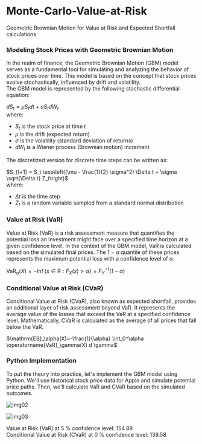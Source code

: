 # Monte-Carlo-Value-at-Risk
Geometric Brownian Motion for Value at Risk and Expected Shortfall calculations
<h3>Modeling Stock Prices with Geometric Brownian Motion</h3>

In the realm of finance, the Geometric Brownian Motion (GBM) model serves as a fundamental tool for simulating and 
analyzing the behavior of stock prices over time. This model is based on the concept that stock prices evolve stochastically, 
influenced by drift and volatility.
<br>
The GBM model is represented by the following stochastic differential equation:

$dS_t = \mu S_t dt + \sigma S_t dW_t$
<br>
where:<br>
- $S_t$ is the stock price at time $t$<br>
- $\mu$ is the drift (expected return)<br>
- $\sigma$ is the volatility (standard deviation of returns)<br>
- $dW_t$ is a Wiener process (Brownian motion) increment<br>

The discretized version for discrete time steps can be written as:

$S_{t+1} = S_t \exp\left((\mu - \frac{1}{2} \sigma^2) \Delta t + \sigma \sqrt{\Delta t} Z_t\right)$
<br>
where:<br>
- $\Delta t$ is the time step<br>
- $Z_t$ is a random variable sampled from a standard normal distribution<br>

<h3>Value at Risk (VaR)</h3>

Value at Risk (VaR) is a risk assessment measure that quantifies the potential loss an investment might face over a specified 
time horizon at a given confidence level. In the context of the GBM model, VaR is calculated based on the simulated final prices.
 The $1 - \alpha$ quantile of these prices represents the maximum potential loss with a confidence level of $\alpha$.

$\text{VaR}_\alpha(X)=-\inf \left\{x \in \text{R}: F_X(x)>\alpha\right\}=F_Y^{-1}(1-\alpha)$


<h3>Conditional Value at Risk (CVaR)</h3>

Conditional Value at Risk (CVaR), also known as expected shortfall, provides an additional layer of risk assessment beyond VaR.
 It represents the average value of the losses that exceed the VaR at a specified confidence level. Mathematically, CVaR is 
 calculated as the average of all prices that fall below the VaR.

$\mathrm{ES}_\alpha(X)=-\frac{1}{\alpha} \int_0^\alpha \operatorname{VaR}_\gamma(X) d \gamma$

<h3>Python Implementation</h3>

To put the theory into practice, let's implement the GBM model using Python. We'll use historical stock price data 
for Apple and simulate potential price paths. Then, we'll calculate VaR and CVaR based on the simulated outcomes.


![img02](https://github.com/ali-azary/Monte-Carlo-Value-at-Risk/assets/69943289/ec0768cb-8634-4ec1-8cd0-7c32dec6fad3)

![img03](https://github.com/ali-azary/Monte-Carlo-Value-at-Risk/assets/69943289/e9b70d14-5ec3-4f53-a5a7-155f1d41dbee)


Value at Risk (VaR) at 5 % confidence level: 154.89<br>
Conditional Value at Risk (CVaR) at 0 % confidence level: 139.58
